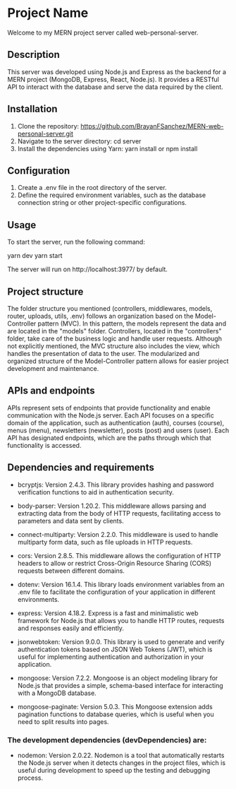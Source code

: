 # Project Name

Welcome to my MERN project server called web-personal-server.

## Description

This server was developed using Node.js and Express as the backend for a MERN project (MongoDB, Express, React, Node.js). It provides a RESTful API to interact with the database and serve the data required by the client.

## Installation

1. Clone the repository: https://github.com/BrayanFSanchez/MERN-web-personal-server.git
2. Navigate to the server directory: cd server
3. Install the dependencies using Yarn: yarn install or npm install

## Configuration

1. Create a .env file in the root directory of the server.
2. Define the required environment variables, such as the database connection string or other project-specific configurations.

## Usage

To start the server, run the following command:

yarn dev
yarn start

The server will run on http://localhost:3977/ by default.

## Project structure

The folder structure you mentioned (controllers, middlewares, models, router, uploads, utils, .env) follows an organization based on the Model-Controller pattern (MVC). In this pattern, the models represent the data and are located in the "models" folder. Controllers, located in the "controllers" folder, take care of the business logic and handle user requests. Although not explicitly mentioned, the MVC structure also includes the view, which handles the presentation of data to the user. The modularized and organized structure of the Model-Controller pattern allows for easier project development and maintenance.

## APIs and endpoints

APIs represent sets of endpoints that provide functionality and enable communication with the Node.js server. Each API focuses on a specific domain of the application, such as authentication (auth), courses (course), menus (menu), newsletters (newsletter), posts (post) and users (user). Each API has designated endpoints, which are the paths through which that functionality is accessed.

## Dependencies and requirements

* bcryptjs: Version 2.4.3. This library provides hashing and password verification functions to aid in authentication security.

* body-parser: Version 1.20.2. This middleware allows parsing and extracting data from the body of HTTP requests, facilitating access to parameters and data sent by clients.

* connect-multiparty: Version 2.2.0. This middleware is used to handle multiparty form data, such as file uploads in HTTP requests.

* cors: Version 2.8.5. This middleware allows the configuration of HTTP headers to allow or restrict Cross-Origin Resource Sharing (CORS) requests between different domains.

* dotenv: Version 16.1.4. This library loads environment variables from an .env file to facilitate the configuration of your application in different environments.

* express: Version 4.18.2. Express is a fast and minimalistic web framework for Node.js that allows you to handle HTTP routes, requests and responses easily and efficiently.

* jsonwebtoken: Version 9.0.0. This library is used to generate and verify authentication tokens based on JSON Web Tokens (JWT), which is useful for implementing authentication and authorization in your application.

* mongoose: Version 7.2.2. Mongoose is an object modeling library for Node.js that provides a simple, schema-based interface for interacting with a MongoDB database.

* mongoose-paginate: Version 5.0.3. This Mongoose extension adds pagination functions to database queries, which is useful when you need to split results into pages.

### The development dependencies (devDependencies) are:

* nodemon: Version 2.0.22. Nodemon is a tool that automatically restarts the Node.js server when it detects changes in the project files, which is useful during development to speed up the testing and debugging process.
